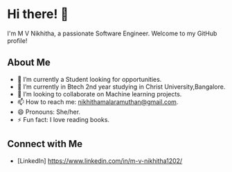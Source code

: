 # Hi there! 👋

I'm M V Nikhitha, a passionate Software Engineer. Welcome to my GitHub profile!

## About Me

- 🔭 I’m currently a Student looking for opportunities.
- 🌱 I’m currently in Btech 2nd year studying in Christ University,Bangalore.
- 👯 I’m looking to collaborate on Machine learning projects.
- 📫 How to reach me: nikhithamalaramuthan@gmail.com.
- 😄 Pronouns: She/her.
- ⚡ Fun fact: I love reading books.

## Connect with Me

- [LinkedIn] https://www.linkedin.com/in/m-v-nikhitha1202/
